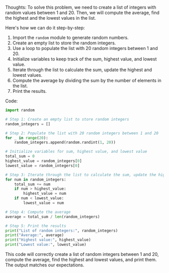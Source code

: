 Thoughts: To solve this problem, we need to create a list of integers with random values between 1 and 20. Then, we will compute the average, find the highest and the lowest values in the list.

Here's how we can do it step-by-step:

1. Import the `random` module to generate random numbers.
2. Create an empty list to store the random integers.
3. Use a loop to populate the list with 20 random integers between 1 and 20.
4. Initialize variables to keep track of the sum, highest value, and lowest value.
5. Iterate through the list to calculate the sum, update the highest and lowest values.
6. Compute the average by dividing the sum by the number of elements in the list.
7. Print the results.

Code:
```py
import random

# Step 1: Create an empty list to store random integers
random_integers = []

# Step 2: Populate the list with 20 random integers between 1 and 20
for _ in range(20):
    random_integers.append(random.randint(1, 20))

# Initialize variables for sum, highest value, and lowest value
total_sum = 0
highest_value = random_integers[0]
lowest_value = random_integers[0]

# Step 3: Iterate through the list to calculate the sum, update the highest and lowest values
for num in random_integers:
    total_sum += num
    if num > highest_value:
        highest_value = num
    if num < lowest_value:
        lowest_value = num

# Step 4: Compute the average
average = total_sum / len(random_integers)

# Step 5: Print the results
print("List of random integers:", random_integers)
print("Average:", average)
print("Highest value:", highest_value)
print("Lowest value:", lowest_value)
```

This code will correctly create a list of random integers between 1 and 20, compute the average, find the highest and lowest values, and print them. The output matches our expectations.